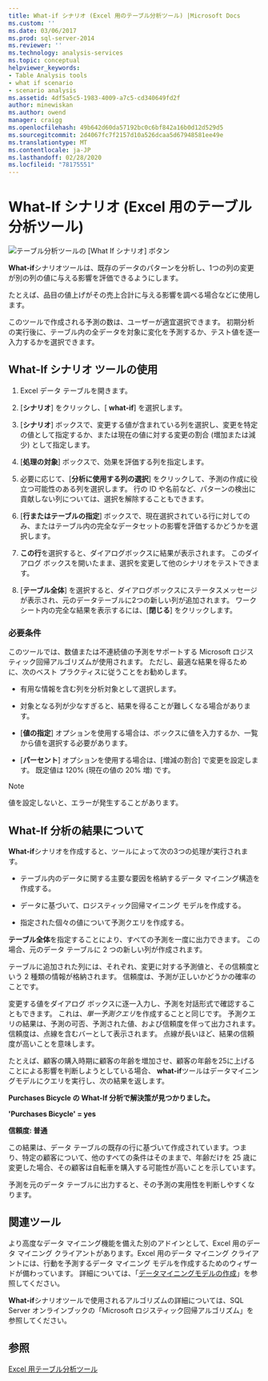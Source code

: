```yaml
---
title: What-if シナリオ (Excel 用のテーブル分析ツール) |Microsoft Docs
ms.custom: ''
ms.date: 03/06/2017
ms.prod: sql-server-2014
ms.reviewer: ''
ms.technology: analysis-services
ms.topic: conceptual
helpviewer_keywords:
- Table Analysis tools
- what if scenario
- scenario analysis
ms.assetid: 4df5a5c5-1983-4009-a7c5-cd340649fd2f
author: minewiskan
ms.author: owend
manager: craigg
ms.openlocfilehash: 49b642d60da57192bc0c6bf842a16b0d12d529d5
ms.sourcegitcommit: 2d4067fc7f2157d10a526dcaa5d67948581ee49e
ms.translationtype: MT
ms.contentlocale: ja-JP
ms.lasthandoff: 02/28/2020
ms.locfileid: "78175551"
---
```

# <a name="what-if-scenario-table-analysis-tools-for-excel"></a>What-If シナリオ (Excel 用のテーブル分析ツール)
  ![テーブル分析ツールの [What If シナリオ] ボタン](media/tat-whatif.gif "テーブル分析ツールの [What If シナリオ] ボタン")

 **What-if**シナリオツールは、既存のデータのパターンを分析し、1つの列の変更が別の列の値に与える影響を評価できるようにします。

 たとえば、品目の値上げがその売上合計に与える影響を調べる場合などに使用します。

 このツールで作成される予測の数は、ユーザーが適宜選択できます。 初期分析の実行後に、テーブル内の全データを対象に変化を予測するか、テスト値を逐一入力するかを選択できます。

## <a name="using-the-what-if-scenario-tool"></a>What-If シナリオ ツールの使用

1.  Excel データ テーブルを開きます。

2.  [**シナリオ**] をクリックし、[ **what-if**] を選択します。

3.  [**シナリオ**] ボックスで、変更する値が含まれている列を選択し、変更を特定の値として指定するか、または現在の値に対する変更の割合 (増加または減少) として指定します。

4.  [**処理の対象**] ボックスで、効果を評価する列を指定します。

5.  必要に応じて、[**分析に使用する列の選択**] をクリックして、予測の作成に役立つ可能性のある列を選択します。 行の ID や名前など、パターンの検出に貢献しない列については、選択を解除することもできます。

6.  [**行またはテーブルの指定**] ボックスで、現在選択されている行に対してのみ、またはテーブル内の完全なデータセットの影響を評価するかどうかを選択します。

7.  **この行**を選択すると、ダイアログボックスに結果が表示されます。 このダイアログ ボックスを開いたまま、選択を変更して他のシナリオをテストできます。

8.  [**テーブル全体**] を選択すると、ダイアログボックスにステータスメッセージが表示され、元のデータテーブルに2つの新しい列が追加されます。 ワークシート内の完全な結果を表示するには、[**閉じる**] をクリックします。

### <a name="requirements"></a>必要条件
 このツールでは、数値または不連続値の予測をサポートする Microsoft ロジスティック回帰アルゴリズムが使用されます。 ただし、最適な結果を得るために、次のベスト プラクティスに従うことをお勧めします。

-   有用な情報を含む列を分析対象として選択します。

-   対象となる列が少なすぎると、結果を得ることが難しくなる場合があります。

-   [**値の指定**] オプションを使用する場合は、ボックスに値を入力するか、一覧から値を選択する必要があります。

-   [**パーセント**] オプションを使用する場合は、[増減の割合] で変更を設定します。 既定値は 120% (現在の値の 20% 増) です。

> [!NOTE]
>  値を設定しないと、エラーが発生することがあります。

## <a name="understanding-the-results-of-what-if-analysis"></a>What-If 分析の結果について
 **What-if**シナリオを作成すると、ツールによって次の3つの処理が実行されます。

-   テーブル内のデータに関する主要な要因を格納するデータ マイニング構造を作成する。

-   データに基づいて、ロジスティック回帰マイニング モデルを作成する。

-   指定された個々の値について予測クエリを作成する。

 **テーブル全体**を指定することにより、すべての予測を一度に出力できます。 この場合、元のデータ テーブルに 2 つの新しい列が作成されます。

 テーブルに追加された列には、それぞれ、変更に対する予測値と、その信頼度という 2 種類の情報が格納されます。 信頼度は、予測が正しいかどうかの確率のことです。

 変更する値をダイアログ ボックスに逐一入力し、予測を対話形式で確認することもできます。 これは、*単一予測クエリ*を作成することと同じです。 予測クエリの結果は、予測の可否、予測された値、および信頼度を伴って出力されます。 信頼度は、点線を含むバーとして表示されます。 点線が長いほど、結果の信頼度が高いことを意味します。

 たとえば、顧客の購入時期に顧客の年齢を増加させ、顧客の年齢を25に上げることによる影響を判断しようとしている場合、 **what-if**ツールはデータマイニングモデルにクエリを実行し、次の結果を返します。

 **Purchases Bicycle の What-If 分析で解決策が見つかりました。**

 **'Purchases Bicycle' = yes**

 **信頼度: 普通**

 この結果は、データ テーブルの既存の行に基づいて作成されています。つまり、特定の顧客について、他のすべての条件はそのままで、年齢だけを 25 歳に変更した場合、その顧客は自転車を購入する可能性が高いことを示しています。

 予測を元のデータ テーブルに出力すると、その予測の実用性を判断しやすくなります。

## <a name="related-tools"></a>関連ツール
 より高度なデータ マイニング機能を備えた別のアドインとして、Excel 用のデータ マイニング クライアントがあります。Excel 用のデータ マイニング クライアントには、行動を予測するデータ マイニング モデルを作成するためのウィザードが備わっています。 詳細については、「[データマイニングモデルの作成](creating-a-data-mining-model.md)」を参照してください。

 **What-if**シナリオツールで使用されるアルゴリズムの詳細については、SQL Server オンラインブックの「Microsoft ロジスティック回帰アルゴリズム」を参照してください。

## <a name="see-also"></a>参照
 [Excel 用テーブル分析ツール](table-analysis-tools-for-excel.md)


